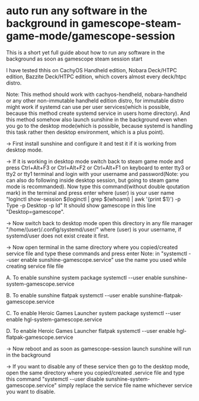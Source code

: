 # auto run any software in the background in gamescope-steam-game-mode/gamescope-session
This is a short yet full guide about how to run any software in the background as soon as gamescope steam session start

I have tested thhis on CachyOS Handheld edition, Nobara Deck/HTPC edition, Bazzite Deck/HTPC edition, which covers almost every deck/htpc distro.

Note: This method should work with cachyos-hendheld, nobara-handheld or any other non-immutable handheld edition distro, for immutable distro might work if systemd can use per user services(which is possible, because this method create systemd service in users home directory). And this method somehow also launch sunshine in the background even when you go to the desktop mode(which is possible, because systemd is handling this task rather then desktop environment, which is a plus point).

-> First install sunshine and configure it and test it if it is working from desktop mode.

-> If it is working in desktop mode switch back to steam game mode and press Ctrl+Alt+F3 or Ctrl+Alt+F2 or Ctrl+Alt+F1 on keyboard to enter tty3 or tty2 or tty1 terminal and login with your username and password(Note: you can also do following inside desktop session, but going to steam game mode is recommanded). Now type this command(without double qoutation mark) in the terminal and press enter where (user) is your user name "loginctl show-session $(loginctl | grep $(whoami) | awk '{print $1}') -p Type -p Desktop -p Id" It should show gamescope in this line "Desktop=gamescope".

-> Now switch back to desktop mode open this directory in any file manager "/home/(user)/.config/systemd/user/" where (user) is your username, if systemd/user does not exist create it first.

-> Now open terminal in the same directory where you copied/created service file and type these commands and press enter
Note: in "systemctl --user enable sunshine-gamescope.service" use the name you used while creating service file file

A. To enable sunshine system package
systemctl --user enable sunshine-system-gamescope.service

B. To enable sunshine flatpak
systemctl --user enable sunshine-flatpak-gamescope.service

C. To enable Heroic Games Launcher system package
systemctl --user enable hgl-system-gamescope.service

D. To enable Heroic Games Launcher flatpak
systemctl --user enable hgl-flatpak-gamescope.service

-> Now reboot and as soon as gamescope-session launch sunshine will run in the background

-> If you want to disable any of these service then go to the desktop mode, open the same directory where you copied/created .service file and type this command "systemctl --user disable sunshine-system-gamescope.service" simply replace the service file name whichever service you want to disable.
